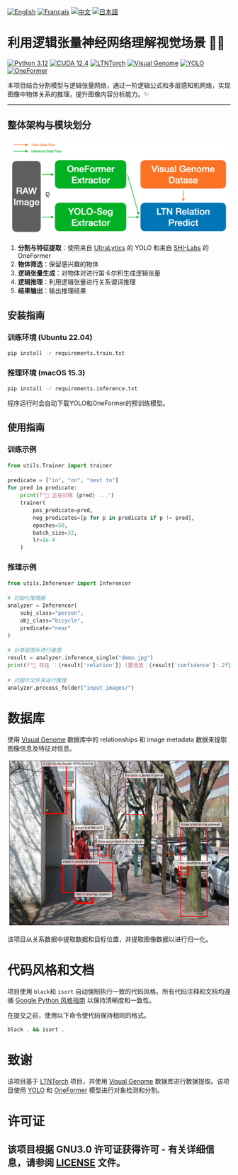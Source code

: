 [![English](https://cdn3.iconfinder.com/data/icons/142-mini-country-flags-16x16px/32/flag-usa2x.png)](/README.md)
[![Français](https://cdn3.iconfinder.com/data/icons/142-mini-country-flags-16x16px/32/flag-france2x.png)](/README/README_fr_FR.md)
[![中文](https://cdn3.iconfinder.com/data/icons/142-mini-country-flags-16x16px/32/flag-china2x.png)](/README/README_zh_CN.md)
[![日本語](https://cdn3.iconfinder.com/data/icons/142-mini-country-flags-16x16px/32/flag-japan2x.png)](/README/README_ja_JP.md)

# 利用逻辑张量神经网络理解视觉场景 🚀🤖

[![Python 3.12](https://img.shields.io/badge/Python-3.12-blue?style=flat-square)](https://www.python.org)
[![CUDA 12.4](https://img.shields.io/badge/CUDA-12.4-red?style=flat-square)](https://developer.nvidia.com/cuda-toolkit)
[![LTNTorch](https://img.shields.io/badge/Project-LTNTorch-9cf?style=flat-square)](https://github.com/tommasocarraro/LTNtorch)
[![Visual Genome](https://img.shields.io/badge/Data-Visual%20Genome-yellow?style=flat-square)](https://homes.cs.washington.edu/~ranjay/visualgenome/index.html)
[![YOLO](https://img.shields.io/badge/Detection-YOLO-orange?style=flat-square)](https://github.com/ultralytics/ultralytics)
[![OneFormer](https://img.shields.io/badge/Segmentation-OneFormer-brightgreen?style=flat-square)](https://github.com/SHI-Labs/OneFormer)

本项目结合分割模型与逻辑张量网络，通过一阶逻辑公式和多层感知机网络，实现图像中物体关系的推理，提升图像内容分析能力。✨

---

## 整体架构与模块划分
![整体架构](/README/images/Architecture.png)

1. **分割与特征提取**：使用来自 [UltraLytics](https://docs.ultralytics.com) 的 YOLO 和来自 [SHI-Labs](https://www.shi-labs.com) 的 OneFormer
2. **物体筛选**：保留感兴趣的物体  
3. **逻辑张量生成**：对物体对进行笛卡尔积生成逻辑张量  
4. **逻辑推理**：利用逻辑张量进行关系谓词推理  
5. **结果输出**：输出推理结果


## 安装指南

### 训练环境 (Ubuntu 22.04)
```bash
pip install -r requirements.train.txt
```

### 推理环境 (macOS 15.3)
```bash
pip install -r requirements.inference.txt
```

程序运行时会自动下载YOLO和OneFormer的预训练模型。

## 使用指南

### 训练示例
```Python
from utils.Trainer import trainer

predicate = ["in", "on", "next to"]
for pred in predicate:
    print(f"🚂 正在训练 {pred} ...")
    trainer(
        pos_predicate=pred,
        neg_predicates=[p for p in predicate if p != pred],
        epoches=50,
        batch_size=32,
        lr=1e-4
    )
```

### 推理示例
```Python
from utils.Inferencer import Inferencer

# 初始化推理器
analyzer = Inferencer(
    subj_class="person",
    obj_class="bicycle",
    predicate="near"
)

# 对单张图片进行推理
result = analyzer.inference_single("demo.jpg")
print(f"🔎 存在 ：{result['relation']} (置信度：{result['confidence']:.2f})")

# 对图片文件夹进行推理
analyzer.process_folder("input_images/")
```

# 数据库
使用 [Visual Genome](https://homes.cs.washington.edu/~ranjay/visualgenome/index.html) 数据库中的 relationships 和 image metadata 数据来提取图像信息及特征对信息。

![Visual Genole 示例](/README/images/Visual_Genome.png)

该项目从关系数据中提取数据和目标位置，并提取图像数据以进行归一化。

# 代码风格和文档
项目使用 ```black```和 ```isort``` 自动强制执行一致的代码风格。所有代码注释和文档均遵循 [Google Python 风格指南](https://google.github.io/styleguide/) 以保持清晰度和一致性。

在提交之前，使用以下命令使代码保持相同的格式。
```bash
black . && isort .
```
# 致谢
该项目基于 [LTNTorch](https://github.com/tommasocarraro/LTNtorch) 项目，并使用 [Visual Genome](https://homes.cs.washington.edu/~ranjay/visualgenome/api_beginners_tutorial.html) 数据库进行数据提取。该项目使用 [YOLO](https://doc.ultralytics.com) 和 [OneFormer](https://www.shi-labs.com) 模型进行对象检测和分割。

# 许可证
该项目根据 GNU3.0 许可证获得许可 - 有关详细信息，请参阅 [LICENSE](/LICENSE) 文件。
---

